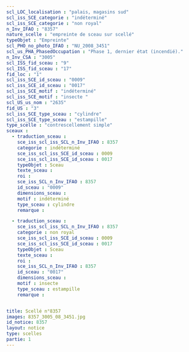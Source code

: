 ```yaml
---
scl_LOC_localisation : "palais, magasins sud"
scl_iss_SCE_categorie : "indéterminé"
scl_iss_SCE_categorie : "non royal"
n_Inv_IFAO : "8357"
nature_scelle : "empreinte de sceau sur scellé"
typeObjet : "Empreinte"
scl_PHO_no_photo_IFAO : "NU_2008_3451"
scl_us_PHA_PhasedOccupation : "Phase 1, dernier état (incendié)."
n_Inv_CSA : "3005"
scl_ISS_fid_sceau : "9"
scl_ISS_fid_sceau : "17"
fid_loc : "1"
scl_iss_SCE_id_sceau : "0009"
scl_iss_SCE_id_sceau : "0017"
scl_iss_SCE_motif : "indéterminé"
scl_iss_SCE_motif : "insecte "
scl_US_us_nom : "2635"
fid_US : "3"
scl_iss_SCE_type_sceau : "cylindre"
scl_iss_SCE_type_sceau : "estampille"
type_scelle : "contrescellement simple"
sceaux :
  - traduction_sceau : 
    sce_iss_scl_iss_SCL_n_Inv_IFAO : 8357
    categorie : indéterminé
    sce_iss_scl_iss_SCE_id_sceau : 0009
    sce_iss_scl_iss_SCE_id_sceau : 0017
    typeObjet : Sceau
    texte_sceau : 
    roi : 
    sce_iss_SCL_n_Inv_IFAO : 8357
    id_sceau : "0009"
    dimensions_sceau : 
    motif : indéterminé
    type_sceau : cylindre
    remarque : 

  - traduction_sceau : 
    sce_iss_scl_iss_SCL_n_Inv_IFAO : 8357
    categorie : non royal
    sce_iss_scl_iss_SCE_id_sceau : 0009
    sce_iss_scl_iss_SCE_id_sceau : 0017
    typeObjet : Sceau
    texte_sceau : 
    roi : 
    sce_iss_SCL_n_Inv_IFAO : 8357
    id_sceau : "0017"
    dimensions_sceau : 
    motif : insecte 
    type_sceau : estampille
    remarque : 


title: Scellé n°8357
images: 8357_3005_08_3451.jpg
id_notice: 8357
layout: notice
type: scelles
partie: 1
---
```

